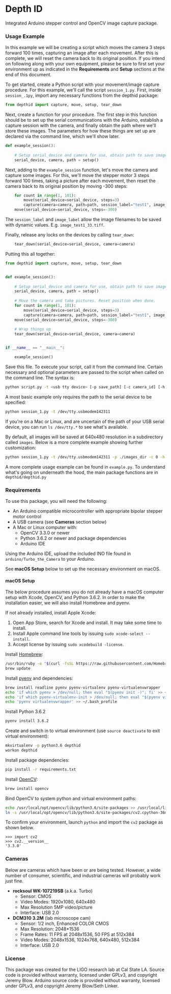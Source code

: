 # Depth ID

Integrated Arduino stepper control and OpenCV image capture package.

### Usage Example

In this example we will be creating a script which moves the camera 3 steps forward 100 times, 
capturing an image after each movement. After this is complete, we will reset the camera back
to its original position. If you intend on following along with your own equipment, please be
sure to first set your environment up as indicated in the **Requirements** and **Setup** sections
 at the end of this document. 

To get started, create a Python script with your movement/image capture procedure. For this example,
we'll call the script `session_1.py`. First, inside `session_.1py`, import any necessary functions
from the depthid package:

```python
from depthid import capture, move, setup, tear_down
```

Next, create a function for your procedure. The first step in this function should be to set up
the serial communications with the Arduino, establish a capture session with the camera, and
finally obtain the path where we'll store these images. The parameters for how these things
are set up are declared via the command line, which we'll show later. 

```python
def example_session():
    
    # Setup serial_device and camera for use, obtain path to save images
    serial_device, camera, path = setup()
```
        
Next, adding to the `example_session` function, let's move the camera and capture some images. 
For this, we'll move the stepper motor 3 steps forward 100 times, taking a picture after 
each movement, then reset the camera back to its original position by moving -300 steps:

```python
    for count in range(1, 101):
        move(serial_device=serial_device, steps=3)
        capture(camera=camera, path=path, session_label="test1", image_label=str(count * 3))
    move(serial_device=serial_device, steps=-300)
```

The `session_label` and `image_label` allow the image filenames to be saved with dynamic values. 
E.g. `image_test1_33.tiff`.
        
Finally, release any locks on the devices by calling `tear_down`:

```python
    tear_down(serial_device=serial_device, camera=camera)
```
        
Putting this all together:

```python
from depthid import capture, move, setup, tear_down


def example_session():
    
    # Setup serial_device and camera for use, obtain path to save images
    serial_device, camera, path = setup()
    
    # Move the camera and take pictures. Reset position when done.
    for count in range(1, 101):
        move(serial_device=serial_device, steps=3)
        capture(camera=camera, path=path, session_label="test1", image_label=str(count * 3))
    move(serial_device=serial_device, steps=-300)
    
    # Wrap things up
    tear_down(serial_device=serial_device, camera=camera)


if __name__ == "__main__":

    example_session()
```


Save this file. To execute your script, call it from the command line. Certain necessary and
optional parameters are passed to the script when called on the command line. The syntax is: 

```bash
python script.py -t <usb tty device> [-p save_path] [-c camera_id] [-h height] [-w width] [-b baud]
```

A most basic example only requires the path to the serial device to be specified:

```bash
python session_1.py -t /dev/tty.usbmodem142311
```
    
If you're on a Mac or Linux, and are uncertain of the path of your USB serial device, you can 
run `ls /dev/tty.*` to see what's available. 

By default, all images will be saved at 640x480 resolution in a subdirectory called `images`.
Below is a more complete example showing further customization:

```bash
python session_1.py -t /dev/tty.usbmodem142311 -p ./images_dir -c 0 -h 1080 -w 1920 -b 9600
```

A more complete usage example can be found in `example.py`. To understand what's going on
underneath the hood, the main package functions are in `depthid/depthid.py` 
    
### Requirements

To use this package, you will need the following:

* An Arduino compatible microcontroller with appropriate bipolar stepper motor control
* A USB camera (see **Cameras** section below)
* A Mac or Linux computer with:
    * OpenCV 3.3.0 or newer
    * Python 3.6.2 or newer and package dependencies
    * Arduino IDE

Using the Arduino IDE, upload the included INO file found in `arduino/Turbo_the_Camera` to 
your Arduino. 

See **macOS Setup** below to set up the necessary environment on macOS. 

#### macOS Setup

The below procedure assumes you do not already have a macOS computer setup with Xcode, OpenCV, and 
Python 3.6.2. In order to make the installation easier, we will also install Homebrew and pyenv. 

If not already installed, install Apple Xcode:

1. Open App Store, search for Xcode and install. It may take some time to install.
2. Install Apple command line tools by issuing `sudo xcode-select --install`.
3. Accept license by issuing `sudo xcodebuild -license`.

Install [Homebrew](https://brew.sh/):

```bash
/usr/bin/ruby -e "$(curl -fsSL https://raw.githubusercontent.com/Homebrew/install/master/install)"
brew update
```

Install [pyenv](https://github.com/pyenv/pyenv) and dependencies:

```bash
brew install readline pyenv pyenv-virtualenv pyenv-virtualenvwrapper
echo 'if which pyenv > /dev/null; then eval "$(pyenv init -)"; fi' >> ~/.bash_profile
echo 'if which pyenv-virtualenv-init > /dev/null; then eval "$(pyenv virtualenv-init -)"; fi' >> ~/.bash_profile
echo 'pyenv virtualenvwrapper' >> ~/.bash_profile
```

Install Python 3.6.2

```bash
pyenv install 3.6.2
```

Create and switch in to virtual environment (use `source deactivate` to exit virtual environment):

```bash
mkvirtualenv -p python3.6 depthid
workon depthid
```

Install package dependencies:
```bash
pip install -r requirements.txt
```

Install [OpenCV](https://opencv.org/):

```bash
brew install opencv
```

Bind OpenCV to system python and virtual environment paths:

```bash
echo /usr/local/opt/opencv/lib/python3.6/site-packages >> /usr/local/lib/python3.6/site-packages/opencv.pth
ln -s /usr/local/opt/opencv/lib/python3.6/site-packages/cv2.cpython-36m-darwin.so ~/.virtualenvs/depthid2/lib/python3.6/site-packages/cv2.so
```

To confirm your environment, launch `python` and import the `cv2` package as shown below.
```
>>> import cv2
>>> cv2.__version__
'3.3.0'
```

### Cameras

Below are cameras which have been or are being tested. However, a wide number of consumer, 
scientific, and industrial cameras will probably work just fine.

* **rocksoul WK-107219SB** (a.k.a. Turbo)
    * Sensor: CMOS
    * Video Modes: 1920x1080, 640x480
    * Max Resolution 5MP video/picture
    * Interface: USB 2.0
* **DCM310 3.2M** (lab microscope cam)
    * Sensor: 1/2 inch, Enhanced COLOR CMOS
    * Max Resolution: 2048*1536
    * Frame Rates: 11 FPS at 2048x1536, 50 FPS at 512x384
    * Video Modes: 2048x1536, 1024x768, 640x480, 512x384
    * Interface: USB 2.0


### License

This package was created for the LIGO research lab at Cal State LA. Source code is provided without
warranty, licensed under GPLv3, and copyright Jeremy Blow. Arduino source code is provided
without warranty, licensed under GPLv3, and copyright Jeremy Blow/Seth Linker. 